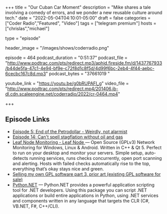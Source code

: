 +++
title = "Our Cuban Car Moment"
description = "Mike shares a tale involving a comedy of errors, and we ponder a new reusable culture around tech."
date = "2022-05-04T04:10:01-05:00"
draft = false
categories = ["Coder Radio","Featured", "Video"]
tags = ["telegram premium"]
hosts = ["chrislas","michael"]

type = "episode"

header_image = "/images/shows/coderradio.png"

episode = 464
podcast_duration = "0:51:37"
podcast_file = "http://www.podtrac.com/pts/redirect.mp3/aphid.fireside.fm/d/1437767933/b44de5fa-47c1-4e94-bf9e-c72f8d1c8f5d/4d99f6bc-2eb4-4f44-aebc-6cecbc167c8d.mp3"
podcast_bytes = "37661019 "

youtube_link = "https://youtu.be/g0bRUPAFI_g"
video_file = "http://www.podtrac.com/pts/redirect.mp4/201406.jb-dl.cdn.scaleengine.net/coderradio/2022/cr-0464.mp4"

+++


## Episode Links

* [Episode 5: End of the Petrodollar - Weirdly, not alarmist](https://bitcoindadpod.fireside.fm/5)
* [Episode 14: Can't spell stagflation without oil and gas](https://bitcoindadpod.fireside.fm/14)
* [Leaf Node Monitoring - Leaf Node ](https://www.leafnode.nl/) — Open Source (GPLv3) Network Monitoring for Windows, Linux & Android. Written in C++ & Qt 5. Perfect to run on your desktop and monitor your servers. Simple setup, auto-detects running services, runs checks concurrently, open port scanning and alerting. Hosts with failed checks automatically rise to the top, everything that’s okay stays nice and green.
* [Selling my own GPL software part 3, prior art (existing GPL software for sale)](https://raymii.org/s/blog/Existing_GPL_software_for_sale.html)
* [Python.NET](https://pythonnet.github.io/) — Python.NET provides a powerful application scripting tool for .NET developers. Using this package you can script .NET applications or build entire applications in Python, using .NET services and components written in any language that targets the CLR (C#, VB.NET, F#, C++/CLI).

